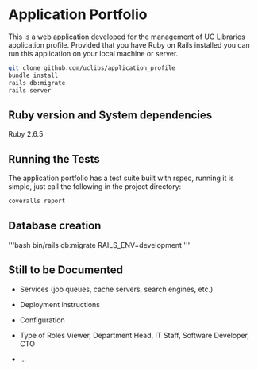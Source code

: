 # Application Portfolio

This is a web application developed for the management of UC Libraries application profile.  Provided that you have Ruby on Rails installed you can run this application on your local machine or server.

```bash
git clone github.com/uclibs/application_profile
bundle install
rails db:migrate
rails server
```

## Ruby version and System dependencies

Ruby 2.6.5

## Running the Tests
The application portfolio has a test suite built with rspec, running it is simple, just call the following in the project directory:

```bash
coveralls report
```

## Database creation

'''bash
bin/rails db:migrate RAILS_ENV=development
'''

## Still to be Documented

* Services (job queues, cache servers, search engines, etc.)

* Deployment instructions

* Configuration

* Type of Roles
  Viewer, Department Head, IT Staff, Software Developer, CTO

* ...
